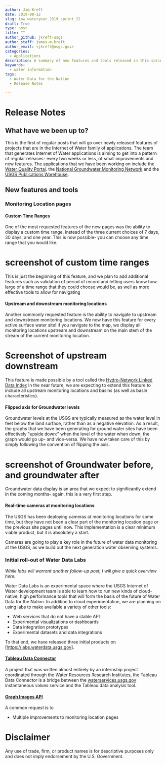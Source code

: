 ```yaml
---
author: Jim Kreft
date: 2019-09-12
slug: iow_wateryear_2019_sprint_22
draft: True
type: post
title: ""
author_github: jkreft-usgs
author_staff: james-m-kreft
author_email: <jkreft@usgs.gov>
categories:
  - Applications
description: A summary of new features and tools released in this sprint
keywords:
  - water information
tags:
  - Water Data for the Nation
  - Release Notes

---
```


# Release Notes

## What have we been up to?

This is the first of regular posts that will go over newly released features of projects that are in the Internet of Water family of applications.  The team that generates Internet of Water applications is aiming to get into a pattern of regular releases- every two weeks or less, of small improvements and new features.  The applications that we have been working on include the [Water Quality Portal](https://www.waterqualitydata.us/). the [National Groundwater Monitoring Network](https://cida.usgs.gov/ngwmn/) and the [USGS Publications Warehouse](https://pubs.er.usgs.gov/).

## New features and tools

### Monitoring Location pages

#### Custom Time Ranges
One of the most requested features of the new pages was the ability to display a custom time range, instead of the three current choices of 7 days, 30 days, and one year.  This is now possible- you can choose any time range that you would like.

# screenshot of custom time ranges

This is just the beginning of this feature, and we plan to add additional features such as validation of period of record and letting users know how large of a time range that they could choose would be, as well as more effective tools to allow for navigating

#### Upstream and downstream monitoring locations
Another commonly requested feature is the ability to navigate to upstream and downstream monitoring locations.  We now have this feature for every active surface water site!  if you navigate to the map, we display all monitoring locations upstream and downstream on the main stem of the stream of the current monitoring location.  

# Screenshot of upstream downstream

This feature is made possible by a tool called the [Hydro-Network Linked Data Index](https://labs.waterdata.usgs.gov/about-nldi/) In the near future, we are expecting to extend this feature to include all upstream monitoring locations and basins (as well as basin characteristics).  

#### Flipped axis for Groundwater levels

Groundwater levels at the USGS are typically measured as the water level in feet below the land surface, rather than as a negative elevation.  As a result, the graphs that we have been generating for ground water sites have been effectively "upside down:" when the level of the water when down, the graph would go up- and vice-versa.  We have now taken care of this by simply following the convention of flipping the axis.   

# screenshot of Groundwater before, and groundwater after

Groundwater data display is an area that we expect to significantly extend in the coming months- again, this is a very first step.

#### Real-time cameras at monitoring locations

The USGS has been deploying cameras at monitoring locations for some time, but they have not been a clear part of the monitoring location page or the previous site pages until now.  This implementation is a clear minimum viable product, but it is absolutely a start.  


Cameras are going to play a key role in the future of water data monitoring at the USGS, as we build out the next generation water observing systems.  

### Initial roll-out of Water Data Labs

_While labs will warrant another follow-up post, I will give a quick overview here._  

Water Data Labs is an experimental space where the USGS Internet of Water development team is able to learn how to run new kinds of cloud-native, high performance tools that will form the basis of the future of Water Data for the Nation.  In addition to cloud experimentation, we are planning on using labs to make available a variety of other tools:

* Web services that do not have a stable API
* Experimental visualizations or dashboards
* Data integration prototypes
* Experimental datasets and data integrations

To that end, we have released three initial products on [https://labs.waterdata.usgs.gov].

#### [Tableau Data Connector](https://labs.waterdata.usgs.gov/about-connector/)

A project that was written almost entirely by an internship project coordinated through the Water Resources Research Institutes, the Tableau Data Connector is a bridge between the [waterservices.usgs.gov](https://waterservices.usgs.gov)  instantaneous values service and the Tableau data analysis tool.  

#### [Graph Images API](https://https://labs.waterdata.usgs.gov/about-graph-image-api/)

A common request is to 

* Multiple improvements to monitoring location pages





Disclaimer
==========
Any use of trade, firm, or product names is for descriptive purposes only and does not imply endorsement by the U.S. Government.

